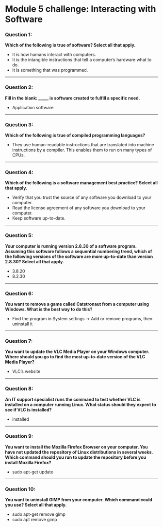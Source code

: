 # Module 5 challenge: Interacting with Software


### Question 1:
**Which of the following is true of software? Select all that apply.**

- It is how humans interact with computers.  
- It is the intangible instructions that tell a computer’s hardware what to do.  
- It is something that was programmed.  

---

### Question 2:
**Fill in the blank: _____ is software created to fulfill a specific need.**

- Application software  

---

### Question 3:
**Which of the following is true of compiled programming languages?**

- They use human-readable instructions that are translated into machine instructions by a compiler. This enables them to run on many types of CPUs.  

---

### Question 4:
**Which of the following is a software management best practice? Select all that apply.**

- Verify that you trust the source of any software you download to your computer.  
- Read the license agreement of any software you download to your computer.  
- Keep software up-to-date.  

---

### Question 5:
**Your computer is running version 2.8.30 of a software program. Assuming this software follows a sequential numbering trend, which of the following versions of the software are more up-to-date than version 2.8.30? Select all that apply.**

- 3.8.20  
- 8.2.30  

---

### Question 6:
**You want to remove a game called Catstronaut from a computer using Windows. What is the best way to do this?**

- Find the program in System settings -> Add or remove programs, then uninstall it  

---

### Question 7:
**You want to update the VLC Media Player on your Windows computer. Where should you go to find the most up-to-date version of the VLC Media Player?**

- VLC’s website  

---

### Question 8:
**An IT support specialist runs the command to test whether VLC is installed on a computer running Linux. What status should they expect to see if VLC is installed?**

- installed  

---

### Question 9:
**You want to install the Mozilla Firefox Browser on your computer. You have not updated the repository of Linux distributions in several weeks. Which command should you run to update the repository before you install Mozilla Firefox?**

- sudo apt-get update  

---

### Question 10:
**You want to uninstall GIMP from your computer. Which command could you use? Select all that apply.**

- sudo apt-get remove gimp  
- sudo apt remove gimp  
